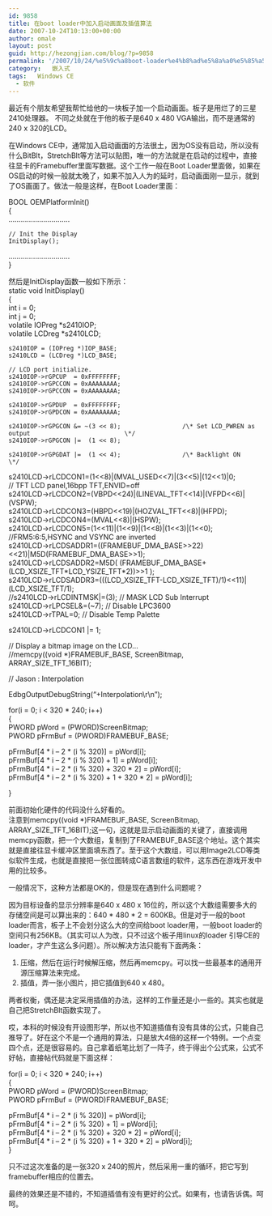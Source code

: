 ```yaml
---
id: 9858
title: 在boot loader中加入启动画面及插值算法
date: 2007-10-24T10:13:00+00:00
author: omale
layout: post
guid: http://hezongjian.com/blog/?p=9858
permalink: '/2007/10/24/%e5%9c%a8boot-loader%e4%b8%ad%e5%8a%a0%e5%85%a5%e5%90%af%e5%8a%a8%e7%94%bb%e9%9d%a2%e5%8f%8a%e6%8f%92%e5%80%bc%e7%ae%97%e6%b3%95/'
category:   嵌入式  
tags:   Windows CE
  - 软件
---
```

最近有个朋友希望我帮忙给他的一块板子加一个启动画面。板子是用烂了的三星2410处理器。 不同之处就在于他的板子是640 x 480 VGA输出，而不是通常的240 x 320的LCD。

在Windows CE中，通常加入启动画面的方法很土，因为OS没有启动，所以没有什么BitBlt，StretchBlt等方法可以贴图，唯一的方法就是在启动的过程中，直接往显卡的Framebuffer里面写数据。这个工作一般在Boot Loader里面做，如果在OS启动的时候一般就太晚了，如果不加入人为的延时，启动画面刚一显示，就到了OS画面了。做法一般是这样，在Boot Loader里面：

BOOL OEMPlatformInit()  
{  
…………………………  
      
      
    // Init the Display  
    InitDisplay();

…………………………  
}

然后是InitDisplay函数一般如下所示：  
static void InitDisplay()  
{  
    int i = 0;  
 int j = 0;  
    volatile IOPreg *s2410IOP;  
    volatile LCDreg *s2410LCD;

    s2410IOP = (IOPreg *)IOP_BASE;  
    s2410LCD = (LCDreg *)LCD_BASE; 

    // LCD port initialize.  
    s2410IOP->rGPCUP  = 0xFFFFFFFF;  
    s2410IOP->rGPCCON = 0xAAAAAAAA;  
    s2410IOP->rGPCCON = 0xAAAAAAAA;

    s2410IOP->rGPDUP  = 0xFFFFFFFF;  
    s2410IOP->rGPDCON = 0xAAAAAAAA;

    s2410IOP->rGPGCON &= ~(3 << 8);                 /\* Set LCD_PWREN as output                          \*/  
    s2410IOP->rGPGCON |=  (1 << 8);

    s2410IOP->rGPGDAT |=  (1 << 4);                 /\* Backlight ON                                     \*/

 s2410LCD->rLCDCON1=(1<<8)|(MVAL_USED<<7)|(3<<5)|(12<<1)|0;  
        // TFT LCD panel,16bpp TFT,ENVID=off  
 s2410LCD->rLCDCON2=(VBPD<<24)|(LINEVAL_TFT<<14)|(VFPD<<6)|(VSPW);  
 s2410LCD->rLCDCON3=(HBPD<<19)|(HOZVAL_TFT<<8)|(HFPD);  
 s2410LCD->rLCDCON4=(MVAL<<8)|(HSPW);  
 s2410LCD->rLCDCON5=(1<<11)|(1<<9)|(1<<8)|(1<<3)|(1<<0); //FRM5:6:5,HSYNC and VSYNC are inverted  
 s2410LCD->rLCDSADDR1=((FRAMEBUF\_DMA\_BASE>>22)<<21)|M5D(FRAMEBUF\_DMA\_BASE>>1);  
 s2410LCD->rLCDSADDR2=M5D( (FRAMEBUF\_DMA\_BASE+(LCD\_XSIZE\_TFT\*LCD\_YSIZE\_TFT\*2))>>1 );  
 s2410LCD->rLCDSADDR3=(((LCD\_XSIZE\_TFT-LCD\_XSIZE\_TFT)/1)<<11)|(LCD\_XSIZE\_TFT/1);  
 //s2410LCD->rLCDINTMSK|=(3); // MASK LCD Sub Interrupt  
 s2410LCD->rLPCSEL&=(~7); // Disable LPC3600  
 s2410LCD->rTPAL=0; // Disable Temp Palette  
   
 s2410LCD->rLCDCON1 |= 1;

   
 // Display a bitmap image on the LCD&#8230;  
    //memcpy((void *)FRAMEBUF\_BASE, ScreenBitmap, ARRAY\_SIZE\_TFT\_16BIT);

 // Jason : Interpolation

 EdbgOutputDebugString(&#8220;+Interpolation\r\n&#8221;);

 for(i = 0; i < 320 * 240; i++)  
 {  
  PWORD pWord = (PWORD)ScreenBitmap;  
  PWORD pFrmBuf = (PWORD)FRAMEBUF_BASE;

  pFrmBuf[4 \* i &#8211; 2 \* (i % 320)] = pWord[i];  
  pFrmBuf[4 \* i &#8211; 2 \* (i % 320) + 1] = pWord[i];  
  pFrmBuf[4 \* i &#8211; 2 \* (i % 320) + 320 * 2] = pWord[i];  
  pFrmBuf[4 \* i &#8211; 2 \* (i % 320) + 1 + 320 * 2] = pWord[i];

 }

前面初始化硬件的代码没什么好看的。  
注意到memcpy((void *)FRAMEBUF\_BASE, ScreenBitmap, ARRAY\_SIZE\_TFT\_16BIT);这一句，这就是显示启动画面的关键了，直接调用memcpy函数，把一个大数组，复制到了FRAMEBUF_BASE这个地址。这个其实就是直接往显卡缓冲区里面填东西了。至于这个大数组，可以用Image2LCD等类似软件生成，也就是直接把一张位图转成C语言数组的软件，这东西在游戏开发中用的比较多。

一般情况下，这种方法都是OK的，但是现在遇到什么问题呢？

因为目标设备的显示分辨率是640 x 480 x 16位的，所以这个大数组需要多大的存储空间是可以算出来的：640 \* 480 \* 2 = 600KB。但是对于一般的boot loader而言，板子上不会划分这么大的空间给boot loader用，一般boot loader的空间只有256KB。（其实可以人为改，只不过这个板子用linux的loader 引导CE的loader，才产生这么多问题）。所以解决方法只能有下面两条：

1. 压缩，然后在运行时候解压缩，然后再memcpy。可以找一些最基本的通用开源压缩算法来完成。  
2. 插值，弄一张小图片，把它插值到640 x 480。

两者权衡，偶还是决定采用插值的办法，这样的工作量还是小一些的。其实也就是自己把StretchBlt函数实现了。

哎，本科的时候没有开设图形学，所以也不知道插值有没有具体的公式，只能自己推导了。好在这个不是一个通用的算法，只是放大4倍的这样一个特例。一个点变四个点，还是很容易的。自己拿着纸笔比划了一阵子，终于得出个公式来，公式不好帖，直接帖代码就是下面这样：

 for(i = 0; i < 320 * 240; i++)  
 {  
  PWORD pWord = (PWORD)ScreenBitmap;  
  PWORD pFrmBuf = (PWORD)FRAMEBUF_BASE;

  pFrmBuf[4 \* i &#8211; 2 \* (i % 320)] = pWord[i];  
  pFrmBuf[4 \* i &#8211; 2 \* (i % 320) + 1] = pWord[i];  
  pFrmBuf[4 \* i &#8211; 2 \* (i % 320) + 320 * 2] = pWord[i];  
  pFrmBuf[4 \* i &#8211; 2 \* (i % 320) + 1 + 320 * 2] = pWord[i];  
 }

只不过这次准备的是一张320 x 240的照片，然后采用一重的循环，把它写到framebuffer相应的位置去。

最终的效果还是不错的，不知道插值有没有更好的公式。如果有，也请告诉偶。呵呵。
